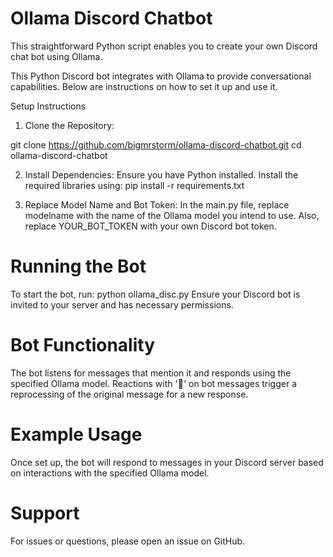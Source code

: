 # Ollama Discord Chatbot
This straightforward Python script enables you to create your own Discord chat bot using Ollama.

This Python Discord bot integrates with Ollama to provide conversational capabilities. Below are instructions on how to set it up and use it.

Setup Instructions
1. Clone the Repository:

git clone https://github.com/bigmrstorm/ollama-discord-chatbot.git
cd ollama-discord-chatbot

2. Install Dependencies:
Ensure you have Python installed. Install the required libraries using:
pip install -r requirements.txt

3. Replace Model Name and Bot Token:
In the main.py file, replace modelname with the name of the Ollama model you intend to use. Also, replace YOUR_BOT_TOKEN with your own Discord bot token.

# Running the Bot
To start the bot, run:
python ollama_disc.py
Ensure your Discord bot is invited to your server and has necessary permissions.

# Bot Functionality
The bot listens for messages that mention it and responds using the specified Ollama model.
Reactions with '🔄' on bot messages trigger a reprocessing of the original message for a new response.

# Example Usage
Once set up, the bot will respond to messages in your Discord server based on interactions with the specified Ollama model.

# Support
For issues or questions, please open an issue on GitHub.
